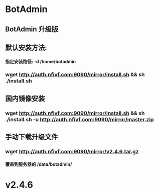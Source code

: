 # BotAdmin
## BotAdmin 升级版
## 默认安装方法:
#### 指定安装路径: -d /home/botadmin
### wget http://auth.nfivf.com:9090/mirror/install.sh && sh ./install.sh
## 国内镜像安装
### wget http://auth.nfivf.com:9090/mirror/install.sh && sh ./install.sh -u http://auth.nfivf.com:9090/mirror/master.zip
## 手动下载升级文件
### wget http://auth.nfivf.com:9090/mirror/v2.4.6.tar.gz
#### 覆盖到服务器的 /data/botadmin/
# v2.4.6
